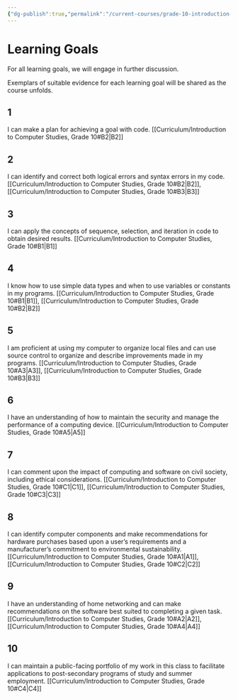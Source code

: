 ```yaml
---
{"dg-publish":true,"permalink":"/current-courses/grade-10-introduction-to-computer-studies/learning-goals/","dgHomeLink":false}
---
```


# Learning Goals
For all learning goals, we will engage in further discussion.

Exemplars of suitable evidence for each learning goal will be shared as the course unfolds.

## 1

I can make a plan for achieving a goal with code.
[[Curriculum/Introduction to Computer Studies, Grade 10#B2|B2]]

## 2

I can identify and correct both logical errors and syntax errors in my code.
[[Curriculum/Introduction to Computer Studies, Grade 10#B2|B2]], [[Curriculum/Introduction to Computer Studies, Grade 10#B3|B3]]

## 3

I can apply the concepts of sequence, selection, and iteration in code to obtain desired results.
[[Curriculum/Introduction to Computer Studies, Grade 10#B1|B1]]

## 4

I know how to use simple data types and when to use variables or constants in my programs.
[[Curriculum/Introduction to Computer Studies, Grade 10#B1|B1]], [[Curriculum/Introduction to Computer Studies, Grade 10#B2|B2]]

## 5

I am proficient at using my computer to organize local files and can use source control to organize and describe improvements made in my programs.
[[Curriculum/Introduction to Computer Studies, Grade 10#A3|A3]], [[Curriculum/Introduction to Computer Studies, Grade 10#B3|B3]]

## 6

I have an understanding of how to maintain the security and manage the performance of a computing device.
[[Curriculum/Introduction to Computer Studies, Grade 10#A5|A5]]

## 7

I can comment upon the impact of computing and software on civil society, including ethical considerations.
[[Curriculum/Introduction to Computer Studies, Grade 10#C1|C1]], [[Curriculum/Introduction to Computer Studies, Grade 10#C3|C3]]

## 8

I can identify computer components and make recommendations for hardware purchases based upon a user’s requirements and a manufacturer’s commitment to environmental sustainability.
[[Curriculum/Introduction to Computer Studies, Grade 10#A1|A1]], [[Curriculum/Introduction to Computer Studies, Grade 10#C2|C2]]

## 9

I have an understanding of home networking and can make recommendations on the software best suited to completing a given task.
[[Curriculum/Introduction to Computer Studies, Grade 10#A2|A2]], [[Curriculum/Introduction to Computer Studies, Grade 10#A4|A4]]

## 10

I can maintain a public-facing portfolio of my work in this class to facilitate applications to post-secondary programs of study and summer employment.
[[Curriculum/Introduction to Computer Studies, Grade 10#C4|C4]]

